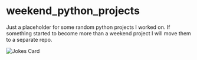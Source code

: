 # weekend_python_projects
Just a placeholder for some random python projects I worked on. If something started to become more than a weekend project I will move them to a separate repo.


![Jokes Card](https://readme-jokes.vercel.app/api?theme=cobalt)
